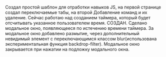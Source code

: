 Создал простой шаблон для отработки навыков JS, на первой странице создал переключаемые табы, на второй Добавление команд и их удаление.
Сейчас работаю над созданием таймера, который будет отсчитывать указанное пользователем время. СОЗДАН.
Сделано модальное окно, появляющееся по истечению времени таймера.
За модальное окно добавлено размытие, через дополнительный невидимый элемент с переключающимся классом blur(использована экспериментальная функция backdrop-filter). Модальное окно закрывается при нажатии на подложку модального окна.
